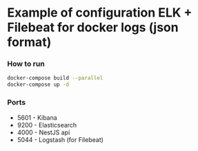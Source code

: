 # Example of configuration ELK + Filebeat for docker logs (json format)

### How to run
```bash
docker-compose build --parallel
docker-compose up -d
```

### Ports
 * 5601 - Kibana
 * 9200 - Elasticsearch
 * 4000 - NestJS api
 * 5044 - Logstash (for Filebeat)
